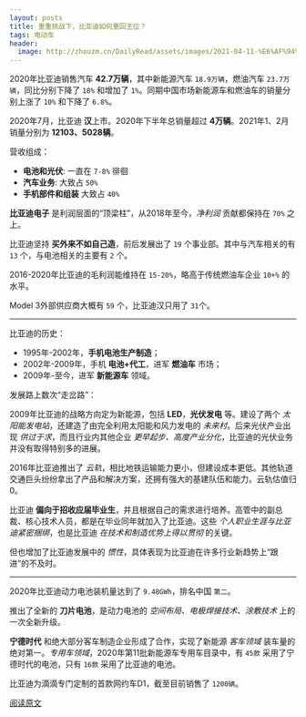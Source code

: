 ```yaml
---
layout: posts
title: 重重挑战下，比亚迪如何重回王位？
tags: 电动车
header: 
  image: http://zhouzm.cn/DailyRead/assets/images/2021-04-11-%E6%AF%94%E4%BA%9A%E8%BF%AA.jpg
---
```





2020年比亚迪销售汽车 **42.7万辆**，其中新能源汽车 `18.9万辆`，燃油汽车 `23.7万辆`，同比分别下降了 `18%` 和增加了 `1%`。同期中国市场新能源车和燃油车的销量分别上涨了 `10%` 和下降了 `6.8%`。



2020年7月，比亚迪 **汉**上市。2020年下半年总销量超过 **4万辆**。2021年1、2月销量分别为 **12103、5028辆**。

营收组成：

* **电池和光伏**: 一直在 `7-8%` 徘徊
* **汽车业务**: 大致占 `50%`
* **手机部件和组装** 大致占 `40%`



**比亚迪电子** 是利润层面的“顶梁柱”，从2018年至今，*净利润* 贡献都保持在 `70%` 之上。



比亚迪坚持 **买外来不如自己造**，前后发展出了 `19` 个事业部。其中与汽车相关的有 `13` 个，与电池相关的主要有 `2` 个。



2016-2020年比亚迪的毛利润能维持在 `15-20%`，略高于传统燃油车企业 `10+%` 的水平。



Model 3外部供应商大概有 `59` 个，比亚迪汉只用了 `31`个。

----

比亚迪的历史：

- 1995年-2002年，**手机电池生产制造**；
- 2002年-2009年，手机 **电池+代工**，进军 **燃油车** 市场；
- 2009年-至今，进军 **新能源车** 领域。



发展路上数次“走岔路”：



2009年比亚迪的战略方向定为新能源，包括 **LED**，**光伏发电** 等。建设了两个 *太阳能发电站*，还建造了由完全利用太阳能和风力发电的 *未来村*。后来光伏产业出现 *供过于求*，而且行业内其他企业 *更早起步、高度产业分化*，比亚迪的光伏业务并没有取得特别多的进展。



2016年比亚迪推出了 *云轨*，相比地铁运输能力更小，但建设成本更低。其他轨道交通巨头纷纷拿出了产品和解决方案，还拥有强大的基建队伍和能力。云轨估值归0。

比亚迪 **偏向于招收应届毕业生**，并且根据自己的需求进行培养。高管中的副总裁、核心技术人员，都是在毕业同年就加入了比亚迪。这些 *个人职业生涯与比亚迪紧密捆绑*，也是比亚迪 *在技术和制造优势上得以贯彻* 的关键。

但也增加了比亚迪发展中的 *惯性*，具体表现为比亚迪在许多行业新趋势上“跟进”的不及时。

----

2020年比亚迪动力电池装机量达到了 `9.48GWh`，排名中国 `第二`。

推出了全新的 **刀片电池**，是动力电池的 *空间布局、电极焊接技术、涂敷技术* 上的一次全新升级。

**宁德时代** 和绝大部分客车制造企业形成了合作，实现了新能源 *客车领域* 装车量的绝对第一。*专用车领域*，2020年第11批新能源车专用车目录中，有 `45款` 采用了宁德时代的电池，只有 `16款` 采用了比亚迪的电池。

比亚迪为滴滴专门定制的首款网约车D1，截至目前销售了 `1200辆`。



[阅读原文](https://www.huxiu.com/article/418107.html)

